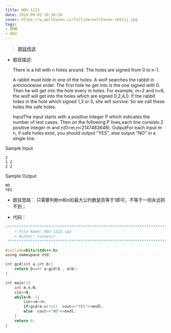 ```yaml
---
title: HDU-1222
date: 2019-09-02 16:38:28
cover: https://w.wallhaven.cc/full/zm/wallhaven-zm511j.jpg
tags: 
- 题解
- HDU
---
```


> [题目传送](http://acm.hdu.edu.cn/status.php?first=&pid=&user=sunowsir&lang=0&status=0)

* 题目描述:

  There is a hill with n holes around. The holes are signed from 0 to n-1.

  A rabbit must hide in one of the holes. A wolf searches the rabbit in anticlockwise order. The first hole he get into is the one signed with 0. Then he will get into the hole every m holes. For example, m=2 and n=6, the wolf will get into the holes which are signed 0,2,4,0. If the rabbit hides in the hole which signed 1,3 or 5, she will survive. So we call these holes the safe holes.

  InputThe input starts with a positive integer P which indicates the number of test cases. Then on the following P lines,each line consists 2 positive integer m and n(0<m,n<2147483648).
  OutputFor each input m n, if safe holes exist, you should output "YES", else output "NO" in a single line.

Sample Input
	
	2
	1 2
	2 2
Sample Output

	NO
	YES

* 题目思路：
  只需要判断m和n的最大公约数是否等于1即可，不等于一则永远抓不到；

* 代码：
```c
/*************************************************************************
    > File Name: HDU-1222.cpp
    > Author: sunowsir
 ************************************************************************/

#include<bits/stdc++.h>
using namespace std;

int gcd(int a,int b){
    return b==0? a:gcd(b , a%b);
}

int main(){
    int m,n,N;
    cin>>N;
    while(N--){
        cin>>m>>n;
        if(gcd(m,n)!=1)  cout<<"YES"<<endl;
        else  cout<<"NO"<<endl;
    }
    return 0;
}
```
